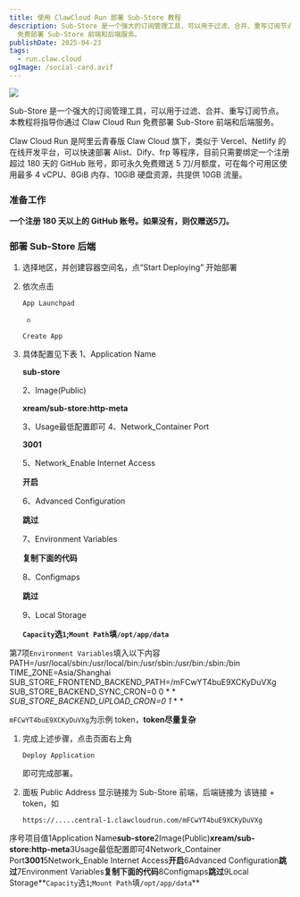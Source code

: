 ```yaml
---
title: 使用 ClawCloud Run 部署 Sub-Store 教程
description: Sub-Store 是一个强大的订阅管理工具，可以用于过滤、合并、重写订阅节点。本教程将指导你通过 Claw Cloud Run
  免费部署 Sub-Store 前端和后端服务。
publishDate: 2025-04-23
tags:
  - run.claw.cloud
ogImage: /social-card.avif
---
```

![](/assets/images/屏幕截图_23-4-2025_213932_www.nodeseek.com.jpeg)

Sub-Store 是一个强大的订阅管理工具，可以用于过滤、合并、重写订阅节点。本教程将指导你通过 Claw Cloud Run 免费部署 Sub-Store 前端和后端服务。

Claw Cloud Run 是阿里云青春版 Claw Cloud 旗下，类似于 Vercel、Netlify 的在线开发平台，可以快速部署 Alist、Dify、frp 等程序，目前只需要绑定一个注册超过 180 天的 GitHub 账号，即可永久免费赠送 5 刀/月额度，可在每个可用区使用最多 4 vCPU、8GiB 内存、10GiB 硬盘资源，共提供 10GB 流量。

### 准备工作

**一个注册 180 天以上的 GitHub 账号。如果没有，则仅赠送5刀。**

### 部署 Sub-Store 后端

1. 选择地区，并创建容器空间名，点“Start Deploying” 开始部署
2. 依次点击

   `App Launchpad`

   *

   `Create App`
3. 具体配置见下表
   1、Application Name

   **sub-store**

   2、Image(Public)

   **xream/sub-store:http-meta**

   3、Usage最低配置即可        4、Network_Container Port

   **3001**

   5、Network_Enable Internet Access

   **开启**

   6、Advanced Configuration

   **跳过**

   7、Environment Variables

   **复制下面的代码**

   8、Configmaps

   **跳过**

   9、Local Storage

   **`Capacity`选`1`;`Mount Path`填`/opt/app/data`**

第7项`Environment Variables`填入以下内容
PATH=/usr/local/sbin:/usr/local/bin:/usr/sbin:/usr/bin:/sbin:/bin
TIME_ZONE=Asia/Shanghai
SUB_STORE_FRONTEND_BACKEND_PATH=/mFCwYT4buE9XCKyDuVXg
SUB_STORE_BACKEND_SYNC_CRON=0 0 \* \* 
*SUB_STORE_BACKEND_UPLOAD_CRON=0 1*  \* \*

`mFCwYT4buE9XCKyDuVXg`为示例 token，**token尽量复杂**

1. 完成上述步骤，点击页面右上角

   `Deploy Application`

   即可完成部署。
2. 面板 Public Address 显示链接为 Sub-Store 前端，后端链接为 该链接 + token，如

   `https://.....central-1.clawcloudrun.com/mFCwYT4buE9XCKyDuVXg`

序号项目值1Application Name**sub-store**2Image(Public)**xream/sub-store:http-meta**3Usage最低配置即可4Network_Container Port**3001**5Network_Enable Internet Access**开启**6Advanced Configuration**跳过**7Environment Variables**复制下面的代码**8Configmaps**跳过**9Local Storage**`Capacity`选`1`;`Mount Path`填`/opt/app/data`**
